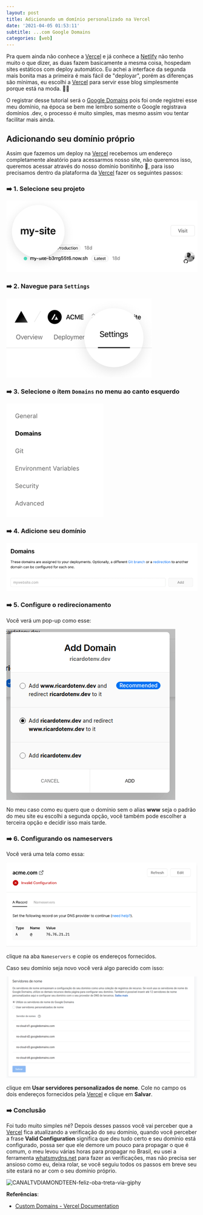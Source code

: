 ```yaml
---
layout: post
title: Adicionando um domínio personalizado na Vercel
date: '2021-04-05 01:53:11'
subtitle: ...com Google Domains
categories: [web]
---
```

Pra quem ainda não conhece a [Vercel](https://vercel.com/) e já conhece a [Netlify](https://www.netlify.com/) não tenho muito o que dizer, as duas fazem basicamente a mesma coisa, hospedam sites estáticos com deploy automático. Eu achei a interface da segunda mais bonita mas a primeira é mais fácil de "deployar", porém as diferenças são mínimas, eu escolhi a [Vercel](https://vercel.com/) para servir esse blog simplesmente porque está na moda. 🤷‍♂️

O registrar desse tutorial será o [Google Domains](https://domains.google/intl/pt-BR_br/) pois foi onde registrei esse meu domínio, na época se bem me lembro somente o Google registrava domínios .dev, o processo é muito simples, mas mesmo assim vou tentar facilitar mais ainda.

## Adicionando seu domínio próprio

Assim que fazemos um deploy na [Vercel](https://vercel.com/) recebemos um endereço completamente aleatório para acessarmos nosso site, não queremos isso, queremos acessar através do nosso domínio bonitinho 🥰, para isso precisamos dentro da plataforma da [Vercel](https://vercel.com/) fazer os seguintes passos:

### ➡️ 1. Selecione seu projeto

![vercel](/assets/images/image-1.png)

### ➡️ 2. Navegue para `Settings`

![vercel](/assets/images/image-2.png)

### ➡️ 3. Selecione o ítem `Domains` no menu ao canto esquerdo

![vercel](/assets/images/image-3.png)

### ➡️ 4. Adicione seu domínio

![vercel](/assets/images/image-4.png)

### ➡️ 5. Configure o redirecionamento
Você verá um pop-up como esse:

![vercel](/assets/images/image-5.png)

No meu caso como eu quero que o domínio sem o alias **www** seja o padrão do meu site eu escolhi a segunda opção, você também pode escolher a terceira opção e decidir isso mais tarde.

### ➡️ 6. Configurando os nameservers

Você verá uma tela como essa:

![vercel](/assets/images/image-6.png)

clique na aba `Nameservers` e copie os endereços fornecidos.

Caso seu domínio seja novo você verá algo parecido com isso:

![google-domains](/assets/images/image-7.png)

clique em **Usar servidores personalizados de nome**.
Cole no campo os dois endereços fornecidos pela [Vercel](https://vercel.com/) e clique em **Salvar**.

### ➡️ Conclusão

Foi tudo muito simples né? Depois desses passos você vai perceber que a [Vercel](https://vercel.com/) fica atualizando a verificação do seu domínio, quando você perceber a frase **Valid Configuration** significa que deu tudo certo e seu domínio está configurado, possa ser que ele demore um pouco para propagar o que é comum, o meu levou várias horas para propagar no Brasil, eu usei a ferramenta [whatsmydns.net](https://www.whatsmydns.net/) para fazer as verificações, mas não precisa ser ansioso como eu, deixa rolar, se você seguiu todos os passos em breve seu site estará no ar com o seu domínio próprio.

![CANALTVDIAMONDTEEN-feliz-oba-treta-via-giphy](https://media.giphy.com/media/CPyK0LpgSUytcTX8Bm/giphy.gif)

**Referências**:

- [Custom Domains - Vercel Documentation](https://vercel.com/docs/custom-domains#)